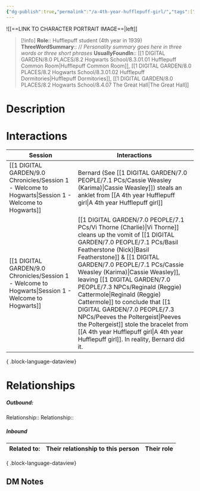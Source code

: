 ```yaml
---
{"dg-publish":true,"permalink":"/a-4th-year-hufflepuff-girl/","tags":["#person","hogwarts","student","hufflepuff","yr4"]}
---
```


![[==LINK TO CHARACTER PORTRAIT IMAGE==\|left]]
>[!info] 
>**Role**:: Hufflepuff student (4th year in 1939)
>**ThreeWordSummary**:: // *Personality summary goes here in three words or three short phrases*
>**UsuallyFoundIn**:: [[1 DIGITAL GARDEN/8.0 PLACES/8.2 Hogwarts School/8.3.01.01 Hufflepuff Common Room\|Hufflepuff Common Room]], [[1 DIGITAL GARDEN/8.0 PLACES/8.2 Hogwarts School/8.3.01.02 Hufflepuff Dormitories\|Hufflepuff Dormitories]], [[1 DIGITAL GARDEN/8.0 PLACES/8.2 Hogwarts School/8.4.07 The Great Hall\|The Great Hall]]

# Description


# Interactions

| Session                                                                                                 | Interactions                                                                                                                                                                                                                                                                                                                        |
| ------------------------------------------------------------------------------------------------------- | ----------------------------------------------------------------------------------------------------------------------------------------------------------------------------------------------------------------------------------------------------------------------------------------------------------------------------------- |
| [[1 DIGITAL GARDEN/9.0 Chronicles/Session 1 - Welcome to Hogwarts\|Session 1 - Welcome to Hogwarts]] | Bernard (See [[1 DIGITAL GARDEN/7.0 PEOPLE/7.1 PCs/Cassie Weasley (Karima)\|Cassie Weasley]]) steals an anklet from [[A 4th year Hufflepuff girl\|A 4th year Hufflepuff girl]]                                                                                                                                                                                                                      |
| [[1 DIGITAL GARDEN/9.0 Chronicles/Session 1 - Welcome to Hogwarts\|Session 1 - Welcome to Hogwarts]] | [[1 DIGITAL GARDEN/7.0 PEOPLE/7.1 PCs/Vi Thorne (Charlie)\|Vi Thorne]] cleans up the vomit of [[1 DIGITAL GARDEN/7.0 PEOPLE/7.1 PCs/Basil Featherstone (Nick)\|Basil Featherstone]] & [[1 DIGITAL GARDEN/7.0 PEOPLE/7.1 PCs/Cassie Weasley (Karima)\|Cassie Weasley]], leaving [[1 DIGITAL GARDEN/7.0 PEOPLE/7.3 NPCs/Reginald (Reggie) Cattermole\|Reginald (Reggie) Cattermole]] to conclude that [[1 DIGITAL GARDEN/7.0 PEOPLE/7.3 NPCs/Peeves the Poltergeist\|Peeves the Poltergeist]] stole the bracelet from [[A 4th year Hufflepuff girl\|A 4th year Hufflepuff girl]]. In reality, Bernard did it. |

{ .block-language-dataview}

# Relationships
##### Outbound:
Relationship::
Relationship::

##### Inbound
| Related to: | Their relationship to this person | Their role |
| ----------- | --------------------------------- | ---------- |

{ .block-language-dataview}







## DM Notes
